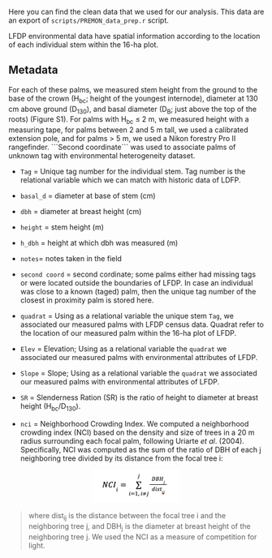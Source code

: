 Here you can find the clean data that we used for our analysis. This data are an export of ```scripts/PREMON_data_prep.r``` script.

LFDP environmental data have spatial information according to the location of each individual stem within the 16-ha plot.

## Metadata
<p> For each of these palms, we measured stem height from the ground to the base of the crown (H<sub>bc</sub>; height of the youngest internode), diameter at 130 cm above ground (D<sub>130</sub>), and basal diameter (D<sub>B</sub>; just above the top of the roots) (Figure S1). For palms with H<sub>bc</sub> ≤ 2 m, we measured height with a measuring tape, for palms between 2 and 5 m tall, we used a calibrated extension pole, and for palms > 5 m, we used a Nikon forestry Pro II rangefinder. ```Second coordinate``` was used to associate palms of unknown tag with environmental heterogeneity dataset.</p>

- ```Tag``` = Unique tag number for the individual stem. Tag number is the relational variable which we can match with historic data of LDFP.

- ```basal_d``` = diameter at base of stem (cm)

- ```dbh``` = diameter at breast height (cm) 

- ```height``` = stem height (m)

- ```h_dbh``` = height at which dbh was measured (m)

- ```notes```= notes taken in the field

- ```second coord``` = second cordinate; some palms either had missing tags or were located outside the boundaries of LFDP. In case an individual was close to a known (taged) palm, then the unique tag number of the closest in proximity palm is stored here.

- ```quadrat``` = Using as a relational variable the unique stem ```Tag```, we associated our measured palms with LFDP census data. Quadrat refer to the location of our measured palm within the 16-ha plot of LFDP.

- ```Elev``` = Elevation; Using as a relational variable the ```quadrat``` we associated our measured palms with environmental attributes of LFDP.

- ```Slope``` = Slope; Using as a relational variable the ```quadrat``` we associated our measured palms with environmental attributes of LFDP.

- ```SR``` = Slenderness Ration (SR) is the ratio of height to diameter at breast height (H<sub>bc</sub>/D<sub>130</sub>).

- ```nci``` = Neighborhood Crowding Index. We computed a neighborhood crowding index (NCI) based on the density and size of trees in a 20 m radius surrounding each focal palm, following Uriarte *et al*. (2004). Specifically, NCI was computed as the sum of the ratio of DBH of each j neighboring tree divided by its distance from the focal tree i:

<div align="center">

![Figure 1: NCI equation](nci_eq.png)

</div>

<blockquote>
  <p>where dist<sub>ij</sub> is the distance between the focal tree i and the neighboring tree j, and DBH<sub>j</sub> is the diameter at breast height of the neighboring tree j. We used the NCI as a measure of competition for light.</p>
</blockquote>
